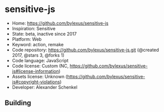 # sensitive-js

- Home: https://github.com/bylexus/sensitive-js
- Inspiration: Sensitive
- State: beta, inactive since 2017
- Platform: Web
- Keyword: action, remake
- Code repository: https://github.com/bylexus/sensitive-js.git (@created 2017, @stars 3, @forks 1)
- Code language: JavaScript
- Code license: Custom (NC, https://github.com/bylexus/sensitive-js#license-information)
- Assets license: Unknown (https://github.com/bylexus/sensitive-js#copyright-violations)
- Developer: Alexander Schenkel

## Building
